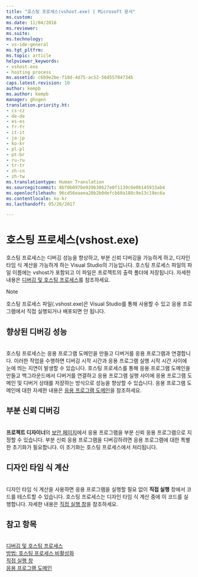 ```yaml
---
title: "호스팅 프로세스(vshost.exe) | Microsoft 문서"
ms.custom: 
ms.date: 11/04/2016
ms.reviewer: 
ms.suite: 
ms.technology:
- vs-ide-general
ms.tgt_pltfrm: 
ms.topic: article
helpviewer_keywords:
- vshost.exe
- hosting process
ms.assetid: c6b9e2be-f18d-4d75-ac52-56d55784734b
caps.latest.revision: 10
author: kempb
ms.author: kempb
manager: ghogen
translation.priority.ht:
- cs-cz
- de-de
- es-es
- fr-fr
- it-it
- ja-jp
- ko-kr
- pl-pl
- pt-br
- ru-ru
- tr-tr
- zh-cn
- zh-tw
ms.translationtype: Human Translation
ms.sourcegitcommit: 8bf0b097be929b30627e0f1139c6e0b145933ab4
ms.openlocfilehash: 96cd56eaeea20b2b0defcb60a188c9e13c19ec6a
ms.contentlocale: ko-kr
ms.lasthandoff: 05/26/2017

---
```

# 호스팅 프로세스(vshost.exe)
<a id="hosting-process-vshostexe" class="xliff"></a>
호스팅 프로세스는 디버깅 성능을 향상하고, 부분 신뢰 디버깅을 가능하게 하고, 디자인 타임 식 계산을 가능하게 하는 Visual Studio의 기능입니다. 호스팅 프로세스 파일의 파일 이름에는 vshost가 포함되고 이 파일은 프로젝트의 출력 폴더에 저장됩니다. 자세한 내용은 [디버깅 및 호스팅 프로세스](../debugger/debugging-and-the-hosting-process.md)를 참조하세요.  
  
> [!NOTE]
>  호스팅 프로세스 파일(.vshost.exe)은 Visual Studio를 통해 사용할 수 있고 응용 프로그램에서 직접 실행되거나 배포되면 안 됩니다.  
  
## 향상된 디버깅 성능
<a id="improved-debugging-performance" class="xliff"></a>  
 호스팅 프로세스는 응용 프로그램 도메인을 만들고 디버거를 응용 프로그램과 연결합니다. 이러한 작업을 수행하면 디버깅 시작 시간과 응용 프로그램 실행 시작 시간 사이에 눈에 띄는 지연이 발생할 수 있습니다. 호스팅 프로세스를 통해 응용 프로그램 도메인을 만들고 백그라운드에서 디버거를 연결하고 응용 프로그램 실행 사이에 응용 프로그램 도메인 및 디버거 상태를 저장하는 방식으로 성능을 향상할 수 있습니다. 응용 프로그램 도메인에 대한 자세한 내용은 [응용 프로그램 도메인](/dotnet/framework/app-domains/application-domains)을 참조하세요.  
  
## 부분 신뢰 디버깅
<a id="partial-trust-debugging" class="xliff"></a>  
 **프로젝트 디자이너**의 [보안 페이지](../ide/reference/security-page-project-designer.md)에서 응용 프로그램을 부분 신뢰 응용 프로그램으로 지정할 수 있습니다. 부분 신뢰 응용 프로그램을 디버깅하려면 응용 프로그램에 대한 특별한 초기화가 필요합니다. 이 초기화는 호스팅 프로세스에서 처리됩니다.  
  
## 디자인 타임 식 계산
<a id="design-time-expression-evaluation" class="xliff"></a>  
 디자인 타임 식 계산을 사용하면 응용 프로그램을 실행할 필요 없이 **직접 실행** 창에서 코드를 테스트할 수 있습니다. 호스팅 프로세스는 디자인 타임 식 계산 중에 이 코드를 실행합니다. 자세한 내용은 [직접 실행 창](../ide/reference/immediate-window.md)을 참조하세요.  
  
## 참고 항목
<a id="see-also" class="xliff"></a>  
 [디버깅 및 호스팅 프로세스](../debugger/debugging-and-the-hosting-process.md)   
 [방법: 호스팅 프로세스 비활성화](../ide/how-to-disable-the-hosting-process.md)   
 [직접 실행 창](../ide/reference/immediate-window.md)   
 [응용 프로그램 도메인](/dotnet/framework/app-domains/application-domains)
